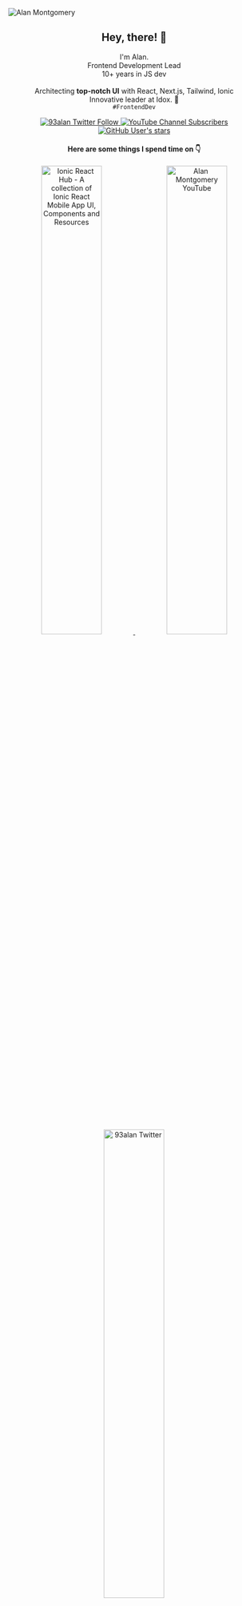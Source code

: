 ![Alan Montgomery](https://i.imgur.com/ARel8Gc.jpeg)

<h2 align="center">Hey, there! 👋</h2>

<p align="center">
  I'm Alan.<br/> Frontend Development Lead<br/>
  10+ years in JS dev
  <br/><br/>
  Architecting <strong>top-notch UI</strong> with React, Next.js, Tailwind, Ionic<br/>
  Innovative leader at Idox. 🚀<br/>
  <code>#FrontendDev</code>
</p>
</p>

<p align="center">
  <a href="https://twitter.com/intent/user?screen_name=93alan">
    <img alt="93alan Twitter Follow" src="https://img.shields.io/twitter/follow/93alan?color=3578e5&label=Twitter&logoColor=3578e5&style=for-the-badge&logo=Twitter">
  </a>
  <a href="https://youtube.com/alanmontgomery?sub_confirmation=1">
    <img alt="YouTube Channel Subscribers" src="https://img.shields.io/youtube/channel/subscribers/UCZm616WEhxNaysg3tRoZ96w?label=Youtube&logoColor=FFFFFF&style=for-the-badge&logo=Youtube">
  </a>
  
  <a href="https://youtube.com/alanmontgomery?sub_confirmation=1">
    <img alt="GitHub User's stars" src="https://img.shields.io/github/stars/alanmontgomery?color=FFFFFF&label=GITHUB&style=for-the-badge&logo=Github">
  </a>
</p>

<h4 align="center">Here are some things I spend time on 👇</h4>

<p align="center">
  <a href="https://ionicreacthub.com">
    <img width="49%" src="https://i.imgur.com/1LTXVk3.png" alt="Ionic React Hub - A collection of Ionic React Mobile App UI, Components and Resources" />
  </a>
  <a href="https://youtube.com/alanmontgomery?sub_confirmation=1">
    <img width="49%" src="https://i.imgur.com/tD63VDA.png" alt="Alan Montgomery YouTube" />
  </a>
</p>

<p align="center">
  <a href="https://twitter.com/intent/user?screen_name=93alan">
    <img width="49%" src="https://i.imgur.com/GfWZaMi.png" alt="93alan Twitter" />
  </a>
</p>
